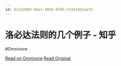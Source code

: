 ```yaml
---
id: 615d3988-88e1-4068-8f66-5fd416b3aefb
---
```


# 洛必达法则的几个例子 - 知乎
#Omnivore

[Read on Omnivore](https://omnivore.app/me/-18ebdc5ca82)
[Read Original](https://zhuanlan.zhihu.com/p/39561201)

